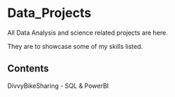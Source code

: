 # Data_Projects
All Data Analysis and science related projects are here.  

They are to showcase some of my skills listed.

## Contents
DivvyBikeSharing - SQL & PowerBI

